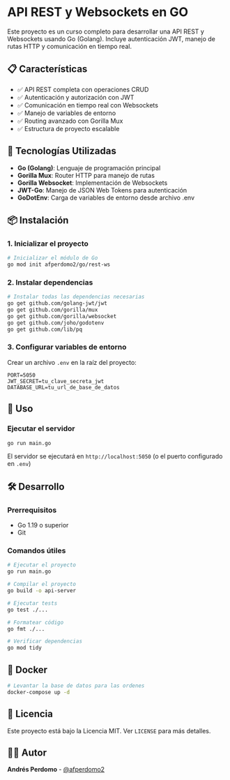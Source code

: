 
# API REST y Websockets en GO

Este proyecto es un curso completo para desarrollar una API REST y Websockets usando Go (Golang). Incluye autenticación JWT, manejo de rutas HTTP y comunicación en tiempo real.

## 📋 Características

- ✅ API REST completa con operaciones CRUD
- ✅ Autenticación y autorización con JWT
- ✅ Comunicación en tiempo real con Websockets
- ✅ Manejo de variables de entorno
- ✅ Routing avanzado con Gorilla Mux
- ✅ Estructura de proyecto escalable

## 🚀 Tecnologías Utilizadas

- **Go (Golang)**: Lenguaje de programación principal
- **Gorilla Mux**: Router HTTP para manejo de rutas
- **Gorilla Websocket**: Implementación de Websockets
- **JWT-Go**: Manejo de JSON Web Tokens para autenticación
- **GoDotEnv**: Carga de variables de entorno desde archivo .env

## 📦 Instalación

### 1. Inicializar el proyecto

```sh
# Inicializar el módulo de Go
go mod init afperdomo2/go/rest-ws
```

### 2. Instalar dependencias

```sh
# Instalar todas las dependencias necesarias
go get github.com/golang-jwt/jwt
go get github.com/gorilla/mux
go get github.com/gorilla/websocket
go get github.com/joho/godotenv
go get github.com/lib/pq
```

### 3. Configurar variables de entorno

Crear un archivo `.env` en la raíz del proyecto:

```env
PORT=5050
JWT_SECRET=tu_clave_secreta_jwt
DATABASE_URL=tu_url_de_base_de_datos
```

## 🔧 Uso

### Ejecutar el servidor

```sh
go run main.go
```

El servidor se ejecutará en `http://localhost:5050` (o el puerto configurado en `.env`)

## 🛠️ Desarrollo

### Prerrequisitos

- Go 1.19 o superior
- Git

### Comandos útiles

```sh
# Ejecutar el proyecto
go run main.go

# Compilar el proyecto
go build -o api-server

# Ejecutar tests
go test ./...

# Formatear código
go fmt ./...

# Verificar dependencias
go mod tidy
```

## 🐳 Docker

```sh
# Levantar la base de datos para las ordenes
docker-compose up -d
```

## 📄 Licencia

Este proyecto está bajo la Licencia MIT. Ver `LICENSE` para más detalles.

## 👨‍💻 Autor

**Andrés Perdomo** - [@afperdomo2](https://github.com/afperdomo2)
